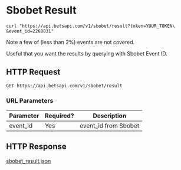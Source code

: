 # Sbobet Result

```shell
curl "https://api.betsapi.com/v1/sbobet/result?token=YOUR_TOKEN\
&event_id=2268831"
```

<aside class="notice">
Note a few of (less than 2%) events are not covered.
</aside>

Useful that you want the results by querying with Sbobet Event ID.

## HTTP Request

`GET https://api.betsapi.com/v1/sbobet/result`

### URL Parameters

Parameter | Required? | Description
--------- | ------- | -----------
event_id | Yes | event_id from Sbobet

## HTTP Response

[sbobet_result.json](samples/sbobet_result.json)